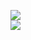 [![](https://img.shields.io/badge/Made%20With-Github%20Spray-lightgrey.svg?style=for-the-badge&logo=github)](https://github.com/Annihil/github-spray#19729)  
[![](https://i.imgur.com/2DrTn0Z.gif)](https://github.com/Annihil/github-spray)